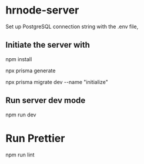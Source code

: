 # hrnode-server

Set up PostgreSQL connection string with the .env file,

## Initiate the server with 

npm install

npx prisma generate

npx prisma migrate dev --name "initialize"

## Run server dev mode

npm run dev

# Run Prettier

npm run lint

